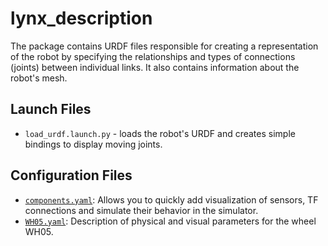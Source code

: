 # lynx_description

The package contains URDF files responsible for creating a representation of the robot by specifying the relationships and types of connections (joints) between individual links. It also contains information about the robot's mesh.

## Launch Files

- `load_urdf.launch.py` - loads the robot's URDF and creates simple bindings to display moving joints.

## Configuration Files

- [`components.yaml`](./config/components.yaml): Allows you to quickly add visualization of sensors, TF connections and simulate their behavior in the simulator.
- [`WH05.yaml`](./config/WH05.yaml): Description of physical and visual parameters for the wheel WH05.
